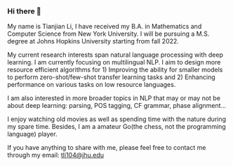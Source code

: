 ### Hi there 👋 
My name is Tianjian Li, I have received my B.A. in Mathematics and Computer Science from New York University. I will be pursuing a M.S. degree at Johns Hopkins University starting from fall 2022.

My current research interests span natural language processing with deep learning. I am currently focusing on multilingual NLP. I aim to design more resource efficient algorithms for 1) Improving the ability for smaller models to perform zero-shot/few-shot transfer learning tasks and 2) Enhancing  performance on various tasks on low resource languages. 

I am also interested in more broader topics in NLP that may or may not be about deep learning: parsing, POS tagging, CF grammar, phase alignment...

I enjoy watching old movies as well as spending time with the nature during my spare time. Besides, I am a amateur Go(the chess, not the programming language) player. 

If you have anything to share with me, please feel free to contact me through my email: tli104@jhu.edu


